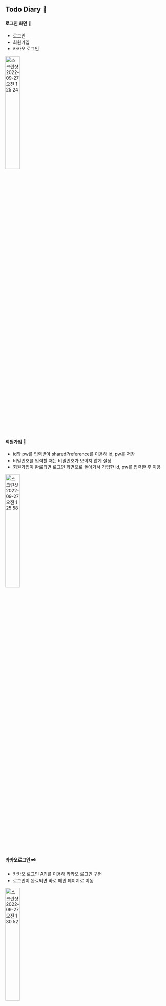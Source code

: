 ## Todo Diary 📔

#### 로그인 화면 🔑
- 로그인
- 회원가입
- 카카오 로그인

<img width="30%" alt="스크린샷 2022-09-27 오전 1 25 24" src="https://user-images.githubusercontent.com/75536654/192441666-8d3442ae-d907-46fc-b0fe-062cf4c05970.png">

#### 회원가입 🔐
- id와 pw를 입력받아 sharedPreference를 이용해 id, pw를 저장
- 비밀번호를 입력할 때는 비밀번호가 보이지 않게 설정
- 회원가입이 완료되면 로그인 화면으로 돌아가서 가입한 id, pw를 입력한 후 이용

<img width="30%" alt="스크린샷 2022-09-27 오전 1 25 58" src="https://user-images.githubusercontent.com/75536654/192442998-f460d86b-40b0-4449-99e8-035bb179ec82.png">

#### 카카오로그인 🗝
- 카카오 로그인 API를 이용해 카카오 로그인 구현
- 로그인이 완료되면 바로 메인 페이지로 이동

<img width="30%" alt="스크린샷 2022-09-27 오전 1 30 52" src="https://user-images.githubusercontent.com/75536654/192443190-a26fe907-4b73-4d3b-b58e-8d4d2baeabfa.png">

#### 메인 페이지 📚
- bottomnavigation
1. ToDo Diary, 현재 날씨 확인
2. 가장 인기 있는 영화 조회
3. 환경 설정

<img width="30%" alt="스크린샷 2022-09-27 오전 1 26 17" src="https://user-images.githubusercontent.com/75536654/192443440-1b15575c-7c25-41d1-8246-707f74d45e6b.png">

#### 1-1. ToDo Diary ✏️
- 맨 위 작성하기칸에 글을 작성하고 저장 버튼을 누르면 recyclerview를 이용해 목록에 보여주고 
Sqlite를 이용해 저장
- 저장된 메모 오른쪽에 삭제하기 버튼과 작성된 날짜, 시간을 표시
- 삭제 버튼을 누르면 Sqlite를 이용해 데이터 삭제

<img width="30%" alt="스크린샷 2022-09-27 오전 1 28 27" src="https://user-images.githubusercontent.com/75536654/192445137-ddcf132b-68b7-4d5f-b016-ab4f245e6be0.png">

#### 1-2. 현재 날씨 ☁️
- 날씨 API를 이용해 도시 이름을 입력하면 현재 온도를 알려줌

<img width="30%" alt="스크린샷 2022-09-27 오전 1 29 57" src="https://user-images.githubusercontent.com/75536654/192445527-5aafa297-9af5-4afa-ba4e-b4cc6cde619d.png">

#### 2. 가장 인기 있는 영화
- TMDB API를 이용해 가장 인기 있는 영화를 조회
- recyclerview를 이용해 영화 포스터와 제목을 보여줌

<img width="30%" alt="스크린샷 2022-09-27 오전 1 30 05" src="https://user-images.githubusercontent.com/75536654/192445870-d4f97295-6d60-4d53-bf2d-12d4f39bd76b.png">

#### 3. 환경 설정
<img width="30%" alt="스크린샷 2022-09-27 오전 1 30 11" src="https://user-images.githubusercontent.com/75536654/192445956-de00e599-bd61-4d7f-bb09-3c6655bd83de.png">





